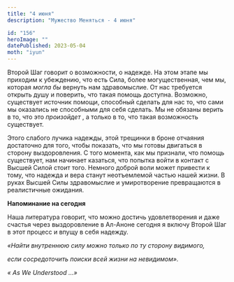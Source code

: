 ```yaml
---
title: "4 июня"
description: "Мужество Меняться - 4 июня"

id: "156"
heroImage: ""
datePublished: 2023-05-04
moth: "iyun"
---
```


Второй Шаг говорит о возможности, о надежде. На этом этапе мы приходим к
убеждению, что есть Сила, более могущественная, чем мы, которая _могла бы_
вернуть нам здравомыслие. От нас требуется открыть душу и поверить, что такая
помощь доступна. Возможно, существует источник помощи, способный сделать для
нас то, что сами мы оказались не способными для себя сделать. Мы не обязаны
верить в то, что это _произойдет_ , а только в то, что такая возможность
существует.

Этого слабого лучика надежды, этой трещинки в броне отчаяния достаточно для
того, чтобы показать, что мы готовы двигаться в сторону выздоровления. С того
момента, как мы признали, что помощь существует, нам начинает казаться, что
попытка войти в контакт с Высшей Силой стоит того. Немного доброй воли может
привести к тому, что надежда и вера станут неотъемлемой частью нашей жизни. В
руках Высшей Силы здравомыслие и умиротворение превращаются в реалистичные
ожидания.

**Напоминание на сегодня**

Наша литература говорит, что можно достичь удовлетворения и даже счастья через
выздоровление в Ал-Аноне сегодня я включу Второй Шаг в этот процесс и впущу в
себя надежду.

_«Найти внутреннюю силу можно только по ту сторону видимого,_

_если сосредоточить поиски всей жизни на невидимом»._

_«_ _As_ _We_ _Understood_ _…»_
